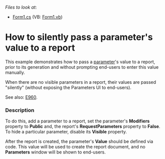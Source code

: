 <!-- default file list -->
*Files to look at*:

* [Form1.cs](./CS/Form1.cs) (VB: [Form1.vb](./VB/Form1.vb))
<!-- default file list end -->
# How to silently pass a parameter's value to a report


<p>This example demonstrates how to pass a <a href="http://help.devexpress.com/XtraReports/CustomDocument4812.aspx"><u>parameter</u></a>'s value to a report, prior to its generation and without prompting end-users to enter this value manually. </p><p>When there are no visible parameters in a report, their values are passed "silently" (without exposing the Parameters UI to end-users).</p><p>See also: <a href="https://www.devexpress.com/Support/Center/p/E960">E960</a>.</p>


<h3>Description</h3>

<p>To do this, add a parameter to a report, set the parameter&#39;s <strong>Modifiers</strong> property to <strong>Public</strong> and, the report&#39;s <strong>RequestParameters</strong> property to <strong>False</strong>. To hide a particular parameter, disable its <strong>Visible</strong> property.</p><p>After the report is created, the parameter&#39;s <strong>Value</strong> should be defined via code. This value will be used to create the report document, and no <strong>Parameters</strong> window will be shown to end-users.</p>

<br/>


